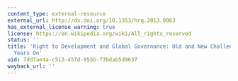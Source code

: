 ```yaml
---
content_type: external-resource
external_url: http://dx.doi.org/10.1353/hrq.2013.0063
has_external_license_warning: true
license: https://en.wikipedia.org/wiki/All_rights_reserved
status: ''
title: 'Right to Development and Global Governance: Old and New Challenges Twenty-Five
  Years On'
uid: 7dd7ae4a-c513-45fd-955b-f3bdab5d9637
wayback_url: ''
---
```

